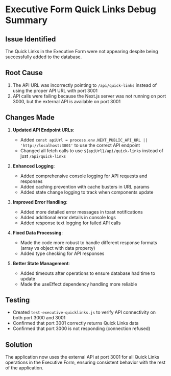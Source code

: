 # Executive Form Quick Links Debug Summary

## Issue Identified
The Quick Links in the Executive Form were not appearing despite being successfully added to the database. 

## Root Cause
1. The API URL was incorrectly pointing to `/api/quick-links` instead of using the proper API URL with port 3001
2. API calls were failing because the Next.js server was not running on port 3000, but the external API is available on port 3001

## Changes Made

1. **Updated API Endpoint URLs**:
   - Added `const apiUrl = process.env.NEXT_PUBLIC_API_URL || 'http://localhost:3001'` to use the correct API endpoint
   - Changed all fetch calls to use `${apiUrl}/api/quick-links` instead of just `/api/quick-links`

2. **Enhanced Logging**:
   - Added comprehensive console logging for API requests and responses
   - Added caching prevention with cache busters in URL params
   - Added state change logging to track when components update

3. **Improved Error Handling**:
   - Added more detailed error messages in toast notifications
   - Added additional error details in console logs
   - Added response text logging for failed API calls

4. **Fixed Data Processing**:
   - Made the code more robust to handle different response formats (array vs object with data property)
   - Added type checking for API responses

5. **Better State Management**:
   - Added timeouts after operations to ensure database had time to update
   - Made the useEffect dependency handling more reliable

## Testing
- Created `test-executive-quicklinks.js` to verify API connectivity on both port 3000 and 3001
- Confirmed that port 3001 correctly returns Quick Links data
- Confirmed that port 3000 is not responding (connection refused)

## Solution
The application now uses the external API at port 3001 for all Quick Links operations in the Executive Form, ensuring consistent behavior with the rest of the application.
